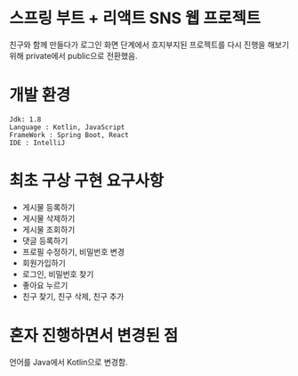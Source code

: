 # 스프링 부트 + 리액트 SNS 웹 프로젝트
친구와 함께 만들다가 로그인 화면 단계에서 흐지부지된 프로젝트를 다시 진행을 해보기 위해 private에서 public으로 전환했음.

# 개발 환경
    Jdk: 1.8
    Language : Kotlin, JavaScript
    FrameWork : Spring Boot, React
    IDE : IntelliJ

# 최초 구상 구현 요구사항
* 게시물 등록하기
* 게시물 삭제하기
* 게시물 조회하기
* 댓글 등록하기
* 프로필 수정하기, 비밀번호 변경
* 회원가입하기
* 로그인, 비밀번호 찾기
* 좋아요 누르기
* 친구 찾기, 친구 삭제, 친구 추가

# 혼자 진행하면서 변경된 점
언어를 Java에서 Kotlin으로 변경함.
